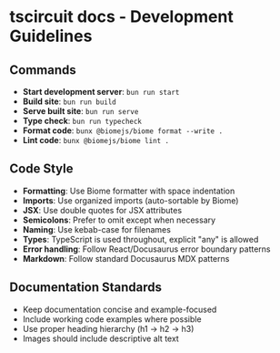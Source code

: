 # tscircuit docs - Development Guidelines

## Commands
- **Start development server**: `bun run start`
- **Build site**: `bun run build`
- **Serve built site**: `bun run serve`
- **Type check**: `bun run typecheck`
- **Format code**: `bunx @biomejs/biome format --write .`
- **Lint code**: `bunx @biomejs/biome lint .`

## Code Style
- **Formatting**: Use Biome formatter with space indentation
- **Imports**: Use organized imports (auto-sortable by Biome)
- **JSX**: Use double quotes for JSX attributes
- **Semicolons**: Prefer to omit except when necessary
- **Naming**: Use kebab-case for filenames
- **Types**: TypeScript is used throughout, explicit "any" is allowed
- **Error handling**: Follow React/Docusaurus error boundary patterns
- **Markdown**: Follow standard Docusaurus MDX patterns

## Documentation Standards
- Keep documentation concise and example-focused
- Include working code examples where possible
- Use proper heading hierarchy (h1 → h2 → h3)
- Images should include descriptive alt text